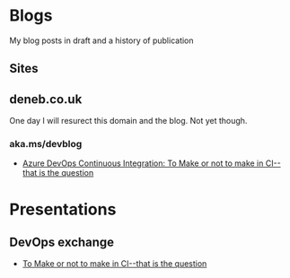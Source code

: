 # Blogs
My blog posts in draft and a history of publication


## Sites

## deneb.co.uk

One day I will resurect this domain and the blog. Not yet though.

### aka.ms/devblog

* [Azure DevOps Continuous Integration: To Make or not to make in CI--that is the question](./devblog/ToMakeOrNotToMake.md)

###

# Presentations

## DevOps exchange

* [To Make or not to make in CI--that is the question](./devopsexchange/ToMakeOrNotToMake_presentation.md)
